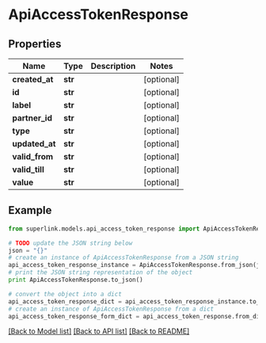 # ApiAccessTokenResponse


## Properties
Name | Type | Description | Notes
------------ | ------------- | ------------- | -------------
**created_at** | **str** |  | [optional] 
**id** | **str** |  | [optional] 
**label** | **str** |  | [optional] 
**partner_id** | **str** |  | [optional] 
**type** | **str** |  | [optional] 
**updated_at** | **str** |  | [optional] 
**valid_from** | **str** |  | [optional] 
**valid_till** | **str** |  | [optional] 
**value** | **str** |  | [optional] 

## Example

```python
from superlink.models.api_access_token_response import ApiAccessTokenResponse

# TODO update the JSON string below
json = "{}"
# create an instance of ApiAccessTokenResponse from a JSON string
api_access_token_response_instance = ApiAccessTokenResponse.from_json(json)
# print the JSON string representation of the object
print ApiAccessTokenResponse.to_json()

# convert the object into a dict
api_access_token_response_dict = api_access_token_response_instance.to_dict()
# create an instance of ApiAccessTokenResponse from a dict
api_access_token_response_form_dict = api_access_token_response.from_dict(api_access_token_response_dict)
```
[[Back to Model list]](../README.md#documentation-for-models) [[Back to API list]](../README.md#documentation-for-api-endpoints) [[Back to README]](../README.md)


